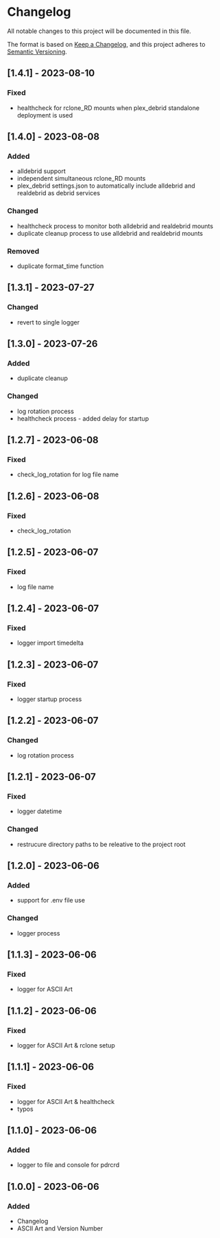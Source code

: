 # Changelog

All notable changes to this project will be documented in this file.

The format is based on [Keep a Changelog](https://keepachangelog.com/en/1.0.0/),
and this project adheres to [Semantic Versioning](https://semver.org/spec/v2.0.0.html).

## [1.4.1] - 2023-08-10

### Fixed

- healthcheck for rclone_RD mounts when plex_debrid standalone deployment is used 

## [1.4.0] - 2023-08-08

### Added

- alldebrid support
- independent simultaneous rclone_RD mounts 
- plex_debrid settings.json to automatically include alldebrid and realdebrid as debrid services

### Changed

- healthcheck process to monitor both alldebrid and realdebrid mounts 
- duplicate cleanup process to use alldebrid and realdebrid mounts

### Removed

- duplicate format_time function


## [1.3.1] - 2023-07-27

### Changed

- revert to single logger


## [1.3.0] - 2023-07-26

### Added

- duplicate cleanup

### Changed

- log rotation process
- healthcheck process - added delay for startup


## [1.2.7] - 2023-06-08

### Fixed

- check_log_rotation for log file name


## [1.2.6] - 2023-06-08

### Fixed

- check_log_rotation


## [1.2.5] - 2023-06-07

### Fixed

- log file name


## [1.2.4] - 2023-06-07

### Fixed

- logger import timedelta

## [1.2.3] - 2023-06-07

### Fixed

- logger startup process


## [1.2.2] - 2023-06-07

### Changed

- log rotation process


## [1.2.1] - 2023-06-07

### Fixed

- logger datetime

### Changed

- restrucure directory paths to be releative to the project root


## [1.2.0] - 2023-06-06

### Added

- support for .env file use

### Changed

- logger process


## [1.1.3] - 2023-06-06

### Fixed

- logger for ASCII Art


## [1.1.2] - 2023-06-06

### Fixed

- logger for ASCII Art & rclone setup


## [1.1.1] - 2023-06-06

### Fixed
- logger for ASCII Art & healthcheck
- typos


## [1.1.0] - 2023-06-06

### Added

- logger to file and console for pdrcrd


## [1.0.0] - 2023-06-06

### Added

- Changelog
- ASCII Art and Version Number